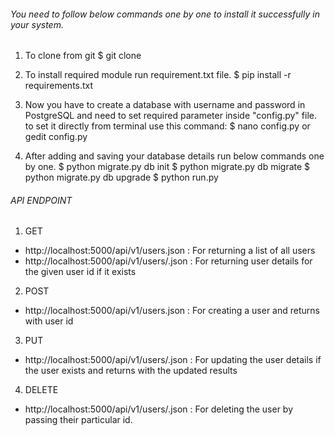 ###### You need to follow below commands one by one to install it successfully in your system. ######

1) To clone from git
$ git clone 

2) To install required module run requirement.txt file. 
$ pip install -r requirements.txt


3) Now you have to create a database with username and password in PostgreSQL and need to set required parameter inside "config.py" file. to set it directly from terminal use this command:
$ nano config.py  or gedit config.py

4) After adding and saving your database details run below commands one by one.
$ python migrate.py db init
$ python migrate.py db migrate
$ python migrate.py db upgrade
$ python run.py	


###### API ENDPOINT ######
1) GET
- http://localhost:5000/api/v1/users.json : For returning a list of all users
- http://localhost:5000/api/v1/users/<PASS ID HERE>.json  : For returning user details for the given user id if it exists

2) POST
- http://localhost:5000/api/v1/users.json : For creating a user and returns with user id

3) PUT
- http://localhost:5000/api/v1/users/<PASS ID HERE>.json : For updating the user details if the user exists and returns with the updated results

4) DELETE
- http://localhost:5000/api/v1/users/<PASS ID HERE>.json : For deleting the user by passing their particular id.